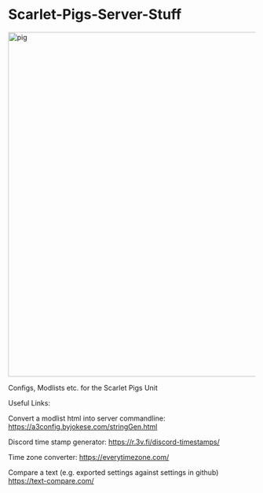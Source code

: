 # Scarlet-Pigs-Server-Stuff
<img width="700" alt="pig" src="https://user-images.githubusercontent.com/96945503/191259807-f48785b6-9878-4e61-b752-32c79ebe2de8.png">

Configs, Modlists etc. for the Scarlet Pigs Unit

Useful Links:

Convert a modlist html into server commandline:
https://a3config.byjokese.com/stringGen.html

Discord time stamp generator:
https://r.3v.fi/discord-timestamps/

Time zone converter:
https://everytimezone.com/

Compare a text (e.g. exported settings against settings in github)
https://text-compare.com/


